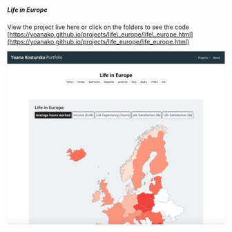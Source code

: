 ##### Life in Europe
View the project live here or click on the folders to see the code
[https://yoanako.github.io/projects/life\_europe/life\_europe.html](https://yoanako.github.io/projects/life_europe/life_europe.html)

![](project_image.png)